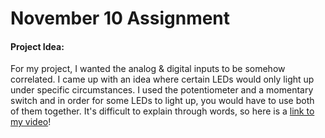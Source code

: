 # November 10 Assignment

#### Project Idea:

For my project, I wanted the analog & digital inputs to be somehow correlated. I came up with an idea where certain LEDs would only light up under specific circumstances. I used the potentiometer and a momentary switch and in order for some LEDs to light up, you would have to use both of them together. It's difficult to explain through words, so here is a [link to my video](https://drive.google.com/file/d/1jz5Vnds3Pdv6iFgkKXvAKkWOIPiCD8q_/view?usp=sharing)!
